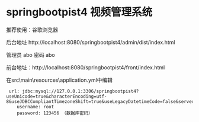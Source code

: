 # springbootpist4 视频管理系统

推荐使用：谷歌浏览器


后台地址
http://localhost:8080/springbootpist4/admin/dist/index.html

管理员  abo 密码 abo


前台地址：http://localhost:8080/springbootpist4/front/index.html


 
在src\main\resources\application.yml中编辑
											
	 url: jdbc:mysql://127.0.0.1:3306/springbootpist4?useUnicode=true&characterEncoding=utf-8&useJDBCCompliantTimezoneShift=true&useLegacyDatetimeCode=false&serverTimezone=UTC
        username: root
        password: 123456 （数据库密码）


 
